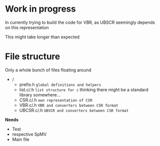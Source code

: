 # Work in progress

In currently trying to build the code for VBR, as UBSCR seemingly depends on this representation

This might take longer than expected

# File structure

Only a whole bunch of files floating around

* /
    * prefix.h `global definitions and helpers`
    * list.c/.h `list structure for c` thinking there might be a standard library somewhere...
    * CSR.c/.h `own representation of CSR`
    * VBR.c/.h `VBR and converters between CSR format`
    * UBCSR.c/.h `UBSCR and converters between CSR format`

**Needs**

* Test
* respective SpMV
* Main file

